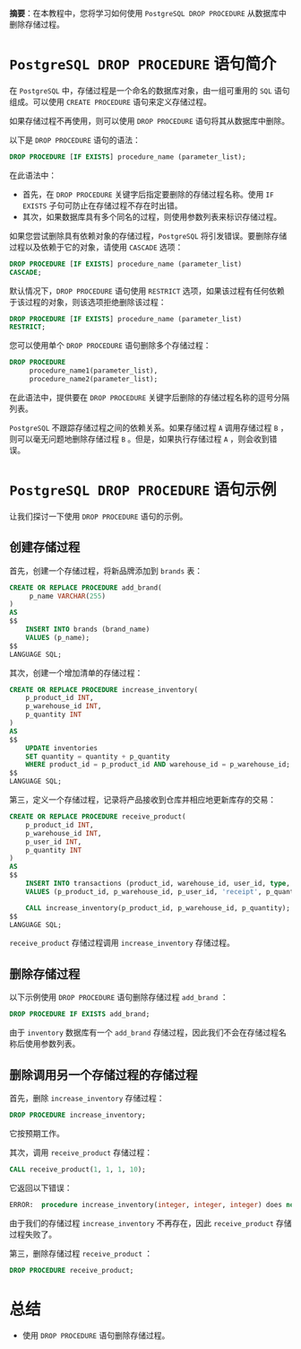 **摘要**：在本教程中，您将学习如何使用 `PostgreSQL DROP PROCEDURE` 从数据库中删除存储过程。

# `PostgreSQL DROP PROCEDURE` 语句简介

在 `PostgreSQL` 中，存储过程是一个命名的数据库对象，由一组可重用的 `SQL` 语句组成。可以使用 `CREATE PROCEDURE` 语句来定义存储过程。

如果存储过程不再使用，则可以使用 `DROP PROCEDURE` 语句将其从数据库中删除。

以下是 `DROP PROCEDURE` 语句的语法：

```sql
DROP PROCEDURE [IF EXISTS] procedure_name (parameter_list);
```

在此语法中：

- 首先，在 `DROP PROCEDURE` 关键字后指定要删除的存储过程名称。使用 `IF EXISTS` 子句可防止在存储过程不存在时出错。
- 其次，如果数据库具有多个同名的过程，则使用参数列表来标识存储过程。

如果您尝试删除具有依赖对象的存储过程，`PostgreSQL` 将引发错误。要删除存储过程以及依赖于它的对象，请使用 `CASCADE` 选项：

```sql
DROP PROCEDURE [IF EXISTS] procedure_name (parameter_list)
CASCADE;
```

默认情况下，`DROP PROCEDURE` 语句使用 `RESTRICT` 选项，如果该过程有任何依赖于该过程的对象，则该选项拒绝删除该过程：

```sql
DROP PROCEDURE [IF EXISTS] procedure_name (parameter_list)
RESTRICT;
```

您可以使用单个 `DROP PROCEDURE` 语句删除多个存储过程：

```sql
DROP PROCEDURE 
     procedure_name1(parameter_list),
     procedure_name2(parameter_list);
```

在此语法中，提供要在 `DROP PROCEDURE` 关键字后删除的存储过程名称的逗号分隔列表。

`PostgreSQL` 不跟踪存储过程之间的依赖关系。如果存储过程 `A` 调用存储过程 `B` ，则可以毫无问题地删除存储过程 `B` 。但是，如果执行存储过程 `A` ，则会收到错误。

# `PostgreSQL DROP PROCEDURE` 语句示例

让我们探讨一下使用 `DROP PROCEDURE` 语句的示例。

## 创建存储过程

首先，创建一个存储过程，将新品牌添加到 `brands` 表：

```sql
CREATE OR REPLACE PROCEDURE add_brand(
     p_name VARCHAR(255)
)
AS 
$$
    INSERT INTO brands (brand_name)
    VALUES (p_name);
$$
LANGUAGE SQL;
```

其次，创建一个增加清单的存储过程：

```sql
CREATE OR REPLACE PROCEDURE increase_inventory(
    p_product_id INT,
    p_warehouse_id INT,
    p_quantity INT
)
AS 
$$
    UPDATE inventories
    SET quantity = quantity + p_quantity 
    WHERE product_id = p_product_id AND warehouse_id = p_warehouse_id;
$$
LANGUAGE SQL;
```

第三，定义一个存储过程，记录将产品接收到仓库并相应地更新库存的交易：

```sql
CREATE OR REPLACE PROCEDURE receive_product(
    p_product_id INT,
    p_warehouse_id INT,
    p_user_id INT,
    p_quantity INT
)
AS 
$$
    INSERT INTO transactions (product_id, warehouse_id, user_id, type, quantity, transaction_date)
    VALUES (p_product_id, p_warehouse_id, p_user_id, 'receipt', p_quantity, CURRENT_DATE);

    CALL increase_inventory(p_product_id, p_warehouse_id, p_quantity);
$$
LANGUAGE SQL;
```

`receive_product` 存储过程调用 `increase_inventory` 存储过程。

## 删除存储过程

以下示例使用 `DROP PROCEDURE` 语句删除存储过程 `add_brand` ：

```sql
DROP PROCEDURE IF EXISTS add_brand;
```

由于 `inventory` 数据库有一个 `add_brand` 存储过程，因此我们不会在存储过程名称后使用参数列表。

## 删除调用另一个存储过程的存储过程

首先，删除 `increase_inventory` 存储过程：

```sql
DROP PROCEDURE increase_inventory;
```

它按预期工作。

其次，调用 `receive_product` 存储过程：

```sql
CALL receive_product(1, 1, 1, 10);
```

它返回以下错误：

```sql
ERROR:  procedure increase_inventory(integer, integer, integer) does not exist
```

由于我们的存储过程 `increase_inventory` 不再存在，因此 `receive_product` 存储过程失败了。

第三，删除存储过程 `receive_product` ：

```sql
DROP PROCEDURE receive_product;
```

# 总结

- 使用 `DROP PROCEDURE` 语句删除存储过程。